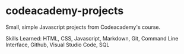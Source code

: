 # codeacademy-projects
Small, simple Javascript projects from Codeacademy's course.

Skills Learned: HTML, CSS, Javascript, Markdown, Git, Command Line Interface, Github, Visual Studio Code, SQL
